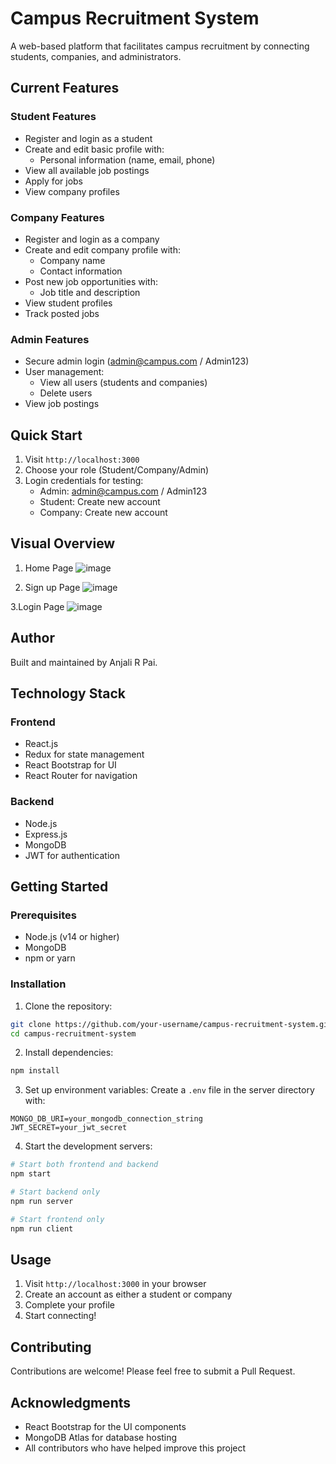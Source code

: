 # Campus Recruitment System

A web-based platform that facilitates campus recruitment by connecting students, companies, and administrators.

## Current Features

### Student Features
- Register and login as a student
- Create and edit basic profile with:
  - Personal information (name, email, phone)
- View all available job postings
- Apply for jobs
- View company profiles

### Company Features
- Register and login as a company
- Create and edit company profile with:
  - Company name
  - Contact information
- Post new job opportunities with:
  - Job title and description
- View student profiles
- Track posted jobs

### Admin Features
- Secure admin login (admin@campus.com / Admin123)
- User management:
  - View all users (students and companies)
  - Delete users
- View job postings

## Quick Start

1. Visit `http://localhost:3000`
2. Choose your role (Student/Company/Admin)
3. Login credentials for testing:
   - Admin: admin@campus.com / Admin123
   - Student: Create new account
   - Company: Create new account
     
## Visual Overview 

1. Home Page
![image](https://github.com/user-attachments/assets/e7a9f1c9-33b8-46bc-a8f0-71cda1367cac)

2. Sign up Page
![image](https://github.com/user-attachments/assets/e30abfd1-50f9-4c38-8d74-bebc08f93e41)

3.Login Page
![image](https://github.com/user-attachments/assets/f88df474-e7e7-4dc4-bcdc-9c4a98d170d7)



## Author

Built and maintained by Anjali R Pai.

## Technology Stack

### Frontend
- React.js
- Redux for state management
- React Bootstrap for UI
- React Router for navigation

### Backend
- Node.js
- Express.js
- MongoDB
- JWT for authentication

## Getting Started

### Prerequisites
- Node.js (v14 or higher)
- MongoDB
- npm or yarn

### Installation

1. Clone the repository:
```bash
git clone https://github.com/your-username/campus-recruitment-system.git
cd campus-recruitment-system
```

2. Install dependencies:
```bash
npm install
```

3. Set up environment variables:
Create a `.env` file in the server directory with:
```
MONGO_DB_URI=your_mongodb_connection_string
JWT_SECRET=your_jwt_secret
```

4. Start the development servers:
```bash
# Start both frontend and backend
npm start

# Start backend only
npm run server

# Start frontend only
npm run client
```

## Usage

1. Visit `http://localhost:3000` in your browser
2. Create an account as either a student or company
3. Complete your profile
4. Start connecting!

## Contributing

Contributions are welcome! Please feel free to submit a Pull Request.



## Acknowledgments

- React Bootstrap for the UI components
- MongoDB Atlas for database hosting
- All contributors who have helped improve this project
